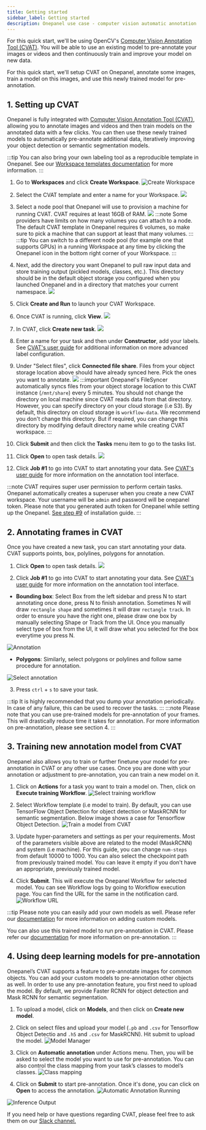 ```yaml
---
title: Getting started
sidebar_label: Getting started
description: Onepanel use case - computer vision automatic annotation
---
```


For this quick start, we'll be using OpenCV's [Computer Vision Annotation Tool (CVAT)](https://github.com/opencv/cvat). You will be able to use an existing model to pre-annotate your images or videos and then continuously train and improve your model on new data.

For this quick start, we'll setup CVAT on Onepanel, annotate some images, train a model on this images, and use this newly trained model for pre-annotation.

## 1. Setting up CVAT

Onepanel is fully integrated with [Computer Vision Annotation Tool (CVAT)](https://github.com/opencv/cvat), allowing you to annotate images and videos and then train models on the annotated data with a few clicks. You can then use these newly trained models to automatically pre-annotate additional data, iteratively improving your object detection or semantic segmentation models.

:::tip
You can also bring your own labeling tool as a reproducible template in Onepanel. See our [Workspace templates documentation](http://localhost:3000/docs/reference/workspaces/templates) for more information.
:::

1. Go to **Workspaces** and click **Create Workspace**.
![Create Workspace](/img/create_workspaces_button_in_workspaces_page.png)

2. Select the CVAT template and enter a name for your Workspace.
![](/img/quickstart-115738.png)

3. Select a node pool that Onepanel will use to provision a machine for running CVAT. CVAT requires at least 16GB of RAM.
![](/img/quickstart-133251.png)
:::note
Some providers have limits on how many volumes you can attach to a node. The default CVAT template in Onepanel requires 6 volumes, so make sure to pick a machine that can support at least that many volumes.
:::
:::tip
You can switch to a different node pool (for example one that supports GPUs) in a running Workspace at any time by clicking the Onepanel icon in the bottom right corner of your Workspace.
:::

4. Next, add the directory you want Onepanel to pull raw input data and store training output (pickled models, classes, etc.). This directory should be in the default object storage you configured when you launched Onepanel and in a directory that matches your current namespace.
![](/img/quickstart-171037.png)

5. Click **Create and Run** to launch your CVAT Workspace.

6. Once CVAT is running, click **View**.
![](/img/quickstart-173734.png)

7. In CVAT, click **Create new task**.
![](/img/quickstart-173841.png)

8. Enter a name for your task and then under **Constructor**, add your labels. See [CVAT's user guide](https://github.com/opencv/cvat/blob/develop/cvat/apps/documentation/user_guide.md#creating-an-annotation-task) for additional information on more advanced label configuration.

9. Under "Select files", click **Connected file share**. Files from your object storage location above should have already synced here. Pick the ones you want to annotate.
![](/img/quickstart-180004.png)
:::important
Onepanel's FileSyncer automatically syncs files from your object storage location to this CVAT instance (`/mnt/share`) every 5 minutes. You should not change the directory on local machine since CVAT reads data from that directory. However, you can specify directory on your cloud storage (i.e S3). By default, this directory on cloud storage is `workflow-data`. We recommend you don't change this directory. But if required, you can change this directory by modifying default directory name while creating CVAT workspace.
:::

10. Click **Submit** and then click the **Tasks** menu item to go to the tasks list.

11. Click **Open** to open task details.
![](/img/cvat_open.png)

12. Click **Job #1** to go into CVAT to start annotating your data. See [CVAT's user guide](https://github.com/opencv/cvat/blob/develop/cvat/apps/documentation/user_guide.md#interface-of-the-annotation-tool) for more information on the annotation tool interface.

:::note
CVAT requires super user permission to perform certain tasks. Onepanel automatically creates a superuser when you create a new CVAT workspace. Your username will be `admin` and password will be onepanel token. Please note that you generated auth token for Onepanel while setting up the Onepanel. [See step #9](/docs/getting-started/quickstart#step-1-install-onepanel) of installation guide.
:::

## 2. Annotating frames in CVAT

Once you have created a new task, you can start annotating your data. CVAT supports points, box, polylines, polygons for annotation. 

1. Click **Open** to open task details.
![](/img/cvat_open.png)

2. Click **Job #1** to go into CVAT to start annotating your data. See [CVAT's user guide](https://github.com/opencv/cvat/blob/develop/cvat/apps/documentation/user_guide.md#interface-of-the-annotation-tool) for more information on the annotation tool interface.

- **Bounding box**:
Select Box from the left sidebar and press N to start annotating once done, press N to finish annotation. Sometimes N will draw `rectangle shape` and sometimes it will draw `rectangle track`. In order to ensure you have the right one, please draw one box by manually selecting Shape or Track from the UI. Once you manually select type of box from the UI, it will draw what you selected for the box everytime you press N.

![Annotation](/img/cvat_draw_box.png)

- **Polygons**:
Similarly, select polygons or polylines and follow same procedure for annotation.

![Select annotation](/img/cvat_draw_polygon.png)

3. Press `ctrl` + `s` to save your task.

:::tip
It is highly recommended that you dump your annotation periodically. In case of any failure, this can be used to recover the tasks.
:::
:::note
Please note that you can use pre-trained models for pre-annotation of your frames. This will drastically reduce time it takes for annotation. For more information on pre-annotation, please see section 4.
:::

## 3. Training new annotation model from CVAT

Onepanel also allows you to train or further finetune your model for pre-annotation in CVAT or any other use cases. Once you are done with your annotation or adjustment to pre-annotation, you can train a new model on it. 

1. Click on **Actions** for a task you want to train a model on. Then, click on **Execute training Workflow**.
![Select training workflow](/img/cvat_select_workflow_execution.png)

2. Select Workflow template (i.e model to train). By default, you can use TensorFlow Object Detection for object detection or MaskRCNN for semantic segmentation. Below image shows a case for Tensorflow Object Detection.
![Train a model from CVAT](/img/tf-object-detection.png)

3. Update hyper-parameters and settings as per your requirements. Most of the parameters visible above are related to the model (MaskRCNN) and system (i.e machine). For this guide, you can change `num-steps` from default 10000 to 1000. You can also select the checkpoint path from previously trained model. You can leave it empty if you don't have an appropriate, previously trained model.

4. Click **Submit**. This will execute the Onepanel Workflow for selected model. You can see Workflow logs by going to Workflow execution page. You can find the URL for the same in the notification card.
![Workflow URL](/img/execution_url.png)

:::tip
Please note you can easily add your own models as well. Please refer our [documentation](/docs/getting-started/use-cases/computervision/annotation/cvat/adding_custom_model) for more information on adding custom models. 

You can also use this trained model to run pre-annotation in CVAT. Please refer our [documentation](/docs/getting-started/use-cases/computervision/annotation/cvat/cvat_automatic_annotation) for more information on pre-annotation.
:::

## 4. Using deep learning models for pre-annotation

Onepanel’s CVAT supports a feature to pre-annotate images for common objects. You can add your custom models to pre-annotation other objects as well. In order to use any pre-annotation feature, you first need to upload the model. By default, we provide Faster RCNN for object detection and Mask RCNN for semantic segmentation. 

1. To upload a model, click on **Models**, and then click on **Create new model**. 

2. Click on select files and upload your model (`.pb` and `.csv` for Tensorflow Object Detectio and `.h5` and `.csv` for MaskRCNN). Hit submit to upload the model. 
![Model Manager](/img/upload_model.PNG)

3. Click on **Automatic annotation** under Actions menu. Then, you will be asked to select the model you want to use for pre-annotation. You can also control the class mapping from your task’s classes to model’s classes.
![Class mapping](/img/class_mapping.png)

4. Click on **Submit** to start pre-annotation. Once it's done, you can click on **Open** to access the annotation.
![Automatic Annotation Running](/img/cvat_automatic_annotation_running.png)

![Inference Output](/img/cvat_inference_output.png)

If you need help or have questions regarding CVAT, please feel free to ask them on our [Slack channel.](https://join.slack.com/t/onepanel-ce/shared_invite/zt-eyjnwec0-nLaHhjif9Y~gA05KuX6AUg)